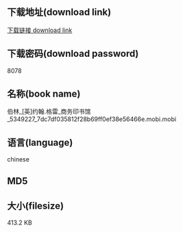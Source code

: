 ## 下载地址(download link)
[下载链接 download link](https://tutu365.netlify.app/?s=%E4%BC%AF%E6%9E%97_%5B%E8%8B%B1%5D%E7%BA%A6%E7%BF%B0.%E6%A0%BC%E9%9B%B7_%E5%95%86%E5%8A%A1%E5%8D%B0%E4%B9%A6%E9%A6%86_5349227_7dc7df035812f28b69ff0ef38e56466e.mobi)

## 下载密码(download password)
8078

## 名称(book name)
伯林_[英]约翰.格雷_商务印书馆_5349227_7dc7df035812f28b69ff0ef38e56466e.mobi.mobi

## 语言(language)
chinese

## MD5


## 大小(filesize)
413.2 KB
